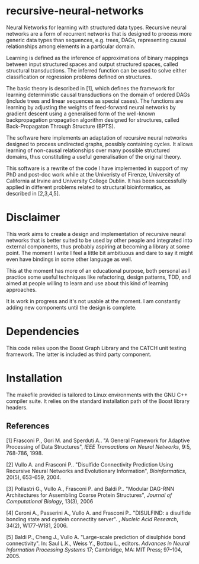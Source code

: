 # recursive-neural-networks
Neural Networks for learning with structured data types. Recursive neural networks are a form of recurrent networks that is designed to process more generic data types than sequences, e.g. trees, DAGs, representing causal relationships among elements in a particular domain.

Learning is defined as the inference of approximations of binary mappings between input structured spaces and output structured spaces, called structural transductions. The inferred function can be used to solve either classification or regression problems defined on structures. 

The basic theory is described in [1], which defines the framework for learning deterministic causal transductions on the domain of ordered DAGs (include trees and linear sequences as special cases). The functions are learning by adjusting the weights of feed-forward neural networks by gradient descent using a generalised form of the well-known backpropagation propagation algorithm designed for structures, called Back-Propagaton Through Structure (BPTS). 

The software here implements an adaptation of recursive neural networks designed to process undirected graphs, possibly containing cycles. It allows learning of non-causal relationships over many possible structured domains, thus constituting a useful generalisation of the original theory. 

This software is a rewrite of the code I have implemented in support of my PhD and post-doc work while at the Univeristy of Firenze, University of California at Irvine and University College Dublin. It has been successfully applied in different problems related to structural bioinformatics, as described in [2,3,4,5].

# Disclaimer
This work aims to create a design and implementation of recursive neural networks that is better suited to be used by other people and integrated into external components, thus probably aspiring at becoming a library at some point. The moment I write I feel a little bit ambitiuous and dare to say it might even have bindings in some other language as well. 

This at the moment has more of an educational purpose, both personal as I practice some useful techniques like refactoring, design patterns, TDD, and aimed at people willing to learn and use about this kind of learning approaches.

It is work in progress and it's not usable at the moment. I am constantly adding new components until the design is complete. 

# Dependencies
This code relies upon the Boost Graph Library and the CATCH unit testing framework. The latter is included as third party component.

# Installation
The makefile provided is tailored to Linux environments with the GNU C++ compiler suite. It relies on the standard installation path of the Boost library headers.

## References

[1] Frasconi P., Gori M. and Sperduti A.. "A General Framework for Adaptive Processing of Data Structures", *IEEE Transactions on Neural Networks*, 9:5, 768-786, 1998.

[2] Vullo A. and Frasconi P.. "Disulfide Connectivity Prediction Using Recursive Neural Networks and Evolutionary Information", *Bioinformatics*, 20(5), 653-659, 2004. 

[3] Pollastri G., Vullo A., Frasconi P. and Baldi P.. "Modular DAG-RNN Architectures for Assembling Coarse Protein Structures", *Journal of Computational Biology*, 13(3), 2006

[4] Ceroni A., Passerini A., Vullo A. and Frasconi P.. "DISULFIND: a disulfide bonding state and cystein connectity server". , *Nucleic Acid Research*, 34(2), W177-W181, 2006.

[5] Baldi P., Cheng J., Vullo A. "Large-scale prediction of disulphide bond connectivity". In: Saul L.K., Weiss Y., Bottou L., editors. *Advances in Neural Information Processing Systems* 17; Cambridge, MA: MIT Press; 97–104, 2005.